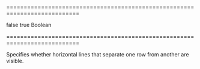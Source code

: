 ===========================================================================
<!--default-->false<!--/default-->
<!--custom_default_for_ios-->true<!--/custom_default_for_ios-->
<!--type-->Boolean<!--/type-->
===========================================================================

<!--shortDescription-->
Specifies whether horizontal lines that separate one row from another are visible.
<!--/shortDescription-->

<!--fullDescription-->

<!--/fullDescription-->